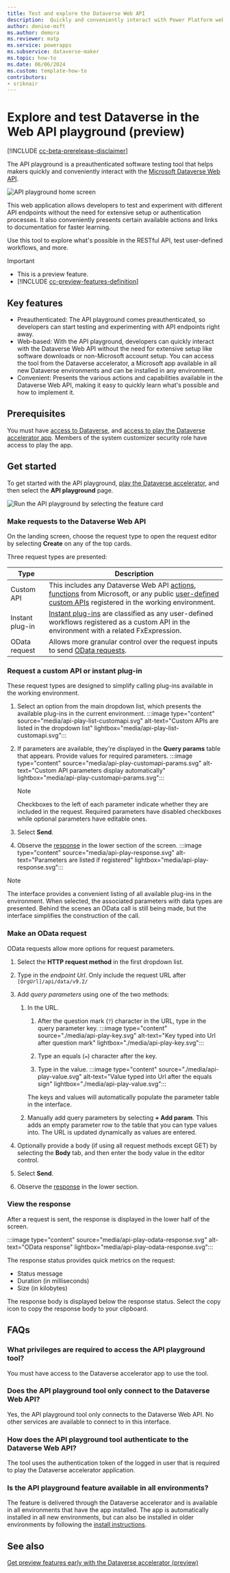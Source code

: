 ```yaml
---
title: Test and explore the Dataverse Web API
description:  Quickly and conveniently interact with Power Platform web APIs, including the Dataverse Web API in a preauthenticated software testing tool.
author: denise-msft
ms.author: demora
ms.reviewer: matp
ms.service: powerapps
ms.subservice: dataverse-maker
ms.topic: how-to
ms.date: 06/06/2024
ms.custom: template-how-to
contributors:
- sriknair
---
```


# Explore and test Dataverse in the Web API playground (preview)

[!INCLUDE [cc-beta-prerelease-disclaimer](../../../includes/cc-beta-prerelease-disclaimer.md)]

The API playground is a preauthenticated software testing tool that helps makers quickly and conveniently interact with the [Microsoft Dataverse Web API](/power-apps/developer/data-platform/webapi/overview).

![API playground home screen](./media/api-play-landing.svg)

This web application allows developers to test and experiment with different API endpoints without the need for extensive setup or authentication processes. It also conveniently presents certain available actions and links to documentation for faster learning.

Use this tool to explore what's possible in the RESTful API, test user-defined workflows, and more.

> [!IMPORTANT]
>
> - This is a preview feature.
> - [!INCLUDE [cc-preview-features-definition](../../../includes/cc-preview-features-definition.md)]

## Key features

- Preauthenticated: The API playground comes preauthenticated, so developers can start testing and experimenting with API endpoints right away.
- Web-based: With the API playground, developers can quickly interact with the Dataverse Web API without the need for extensive setup like software downloads or non-Microsoft account setup. You can access the tool from the Dataverse accelerator, a Microsoft app available in all new Dataverse environments and can be installed in any environment.
- Convenient: Presents the various actions and capabilities available in the Dataverse Web API, making it easy to quickly learn what's possible and how to implement it.

## Prerequisites

You must have [access to Dataverse](/power-apps/maker/data-platform/data-platform-entity-licenses), and [access to play the Dataverse accelerator app](./dataverse-accelerator.md#prerequisites-to-run-the-dataverse-accelerator). Members of the system customizer security role have access to play the app.

## Get started

To get started with the API playground, [play the Dataverse accelerator](dataverse-accelerator.md#play-the-dataverse-accelerator), and then select the **API playground** page.

![Run the API playground by selecting the feature card](media/api-play-run.svg)

### Make requests to the Dataverse Web API

On the landing screen, choose the request type to open the request editor by selecting **Create** on any of the top cards.

Three request types are presented:

| Type | Description |
|-|-|
| Custom API | This includes any Dataverse Web API [actions](/power-apps/developer/data-platform/webapi/use-web-api-actions), [functions](/power-apps/developer/data-platform/webapi/use-web-api-functions) from Microsoft, or any public [user-defined custom APIs](/power-apps/developer/data-platform/custom-api) registered in the working environment. |
| Instant plug-in | [Instant plug-ins](/power-apps/maker/data-platform/low-code-plug-ins?tabs=instant) are classified as any user-defined workflows registered as a custom API in the environment with a related FxExpression. |
| OData request | Allows more granular control over the request inputs to send [OData requests](/power-apps/developer/data-platform/webapi/perform-operations-web-api). |

### Request a custom API or instant plug-in

These request types are designed to simplify calling plug-ins available in the working environment.

1. Select an option from the main dropdown list, which presents the available plug-ins in the current environment.
   :::image type="content" source="media/api-play-list-customapi.svg" alt-text="Custom APIs are listed in the dropdown list" lightbox="media/api-play-list-customapi.svg":::

1. If parameters are available, they're displayed in the **Query params** table that appears. Provide values for required parameters.
   :::image type="content" source="media/api-play-customapi-params.svg" alt-text="Custom API parameters display automatically" lightbox="media/api-play-customapi-params.svg":::

    > [!NOTE]
    > Checkboxes to the left of each parameter indicate whether they are included in the request. Required parameters have disabled checkboxes while optional parameters have editable ones.

1. Select **Send**.

1. Observe the [response](#view-the-response) in the lower section of the screen.
   :::image type="content" source="media/api-play-response.svg" alt-text="Parameters are listed if registered" lightbox="media/api-play-response.svg":::
 
> [!NOTE]
> The interface provides a convenient listing of all available plug-ins in the environment. When selected, the associated parameters with data types are presented. Behind the scenes an OData call is still being made, but the interface simplifies the construction of the call.

### Make an OData request

OData requests allow more options for request parameters.

1. Select the **HTTP request method** in the first dropdown list.

1. Type in the *endpoint Url*. Only include the request URL after `[OrgUrl]/api/data/v9.2/`

1. Add *query parameters* using one of the two methods:

    1. In the URL.
        1. After the question mark (`?`) character in the URL, type in the query parameter key.
        :::image type="content" source="./media/api-play-key.svg" alt-text="Key typed into Url after question mark" lightbox="./media/api-play-key.svg":::

        1. Type an equals (`=`) character after the key.
        1. Type in the value.
        :::image type="content" source="./media/api-play-value.svg" alt-text="Value typed into Url after the equals sign" lightbox="./media/api-play-value.svg":::

        The keys and values will automatically populate the parameter table in the interface.

    1. Manually add query parameters by selecting **+ Add param**. This adds an empty parameter row to the table that you can type values into. The URL is updated dynamically as values are entered.

1. Optionally provide a body (if using all request methods except GET) by selecting the **Body** tab, and then enter the body value in the editor control.
1. Select **Send**.
1. Observe the [response](#view-the-response) in the lower section.

### View the response

After a request is sent, the response is displayed in the lower half of the screen.

:::image type="content" source="media/api-play-odata-response.svg" alt-text="OData response" lightbox="media/api-play-odata-response.svg":::

The response status provides quick metrics on the request:

- Status message
- Duration (in milliseconds)
- Size (in kilobytes)

The response body is displayed below the response status. Select the copy icon to copy the response body to your clipboard.

## FAQs

### What privileges are required to access the API playground tool?

You must have access to the Dataverse accelerator app to use the tool.

### Does the API playground tool only connect to the Dataverse Web API?

Yes, the API playground tool only connects to the Dataverse Web API. No other services are available to connect to in this interface.

### How does the API playground tool authenticate to the Dataverse Web API?

The tool uses the authentication token of the logged in user that is required to play the Dataverse accelerator application.

### Is the API playground feature available in all environments?

The feature is delivered through the Dataverse accelerator and is available in all environments that have the app installed. The app is automatically installed in all new environments, but can also be installed in older environments by following the [install instructions](dataverse-accelerator.md#install-or-update-the-dataverse-accelerator).

## See also

[Get preview features early with the Dataverse accelerator (preview)](dataverse-accelerator.md)